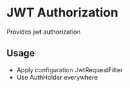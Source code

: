 # JWT Authorization
Provides jwt authorization

## Usage
* Apply configuration JwtRequestFilter
* Use AuthHolder everywhere